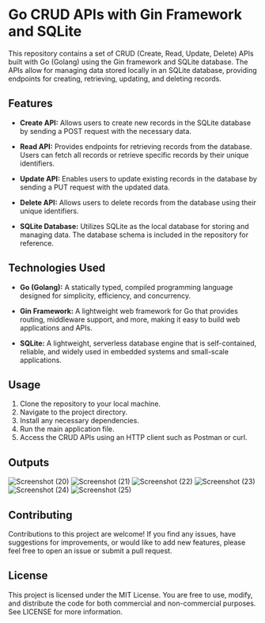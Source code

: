 # Go CRUD APIs with Gin Framework and SQLite

This repository contains a set of CRUD (Create, Read, Update, Delete) APIs built with Go (Golang) using the Gin framework and SQLite database. The APIs allow for managing data stored locally in an SQLite database, providing endpoints for creating, retrieving, updating, and deleting records.

## Features

-   **Create API:** Allows users to create new records in the SQLite database by sending a POST request with the necessary data.
    
-   **Read API:** Provides endpoints for retrieving records from the database. Users can fetch all records or retrieve specific records by their unique identifiers.
    
-   **Update API:** Enables users to update existing records in the database by sending a PUT request with the updated data.
    
-   **Delete API:** Allows users to delete records from the database using their unique identifiers.
    
-   **SQLite Database:** Utilizes SQLite as the local database for storing and managing data. The database schema is included in the repository for reference.
    

## Technologies Used

-   **Go (Golang):** A statically typed, compiled programming language designed for simplicity, efficiency, and concurrency.
    
-   **Gin Framework:** A lightweight web framework for Go that provides routing, middleware support, and more, making it easy to build web applications and APIs.
    
-   **SQLite:** A lightweight, serverless database engine that is self-contained, reliable, and widely used in embedded systems and small-scale applications.
    

## Usage

1.  Clone the repository to your local machine.
2.  Navigate to the project directory.
3.  Install any necessary dependencies.
4.  Run the main application file.
5.  Access the CRUD APIs using an HTTP client such as Postman or curl.


## Outputs
![Screenshot (20)](https://github.com/logan-git-art/Golang-API-Task/assets/84459081/7721db31-70ce-4cf3-ab26-01356a2f8596)
![Screenshot (21)](https://github.com/logan-git-art/Golang-API-Task/assets/84459081/d0fa54f2-1a36-4ba4-90b1-7297b290548f)
![Screenshot (22)](https://github.com/logan-git-art/Golang-API-Task/assets/84459081/5fd179be-b037-4b79-9d35-16a1bfa305bf)
![Screenshot (23)](https://github.com/logan-git-art/Golang-API-Task/assets/84459081/ed9a0573-c38f-4127-8ddd-c50903a5b245)
![Screenshot (24)](https://github.com/logan-git-art/Golang-API-Task/assets/84459081/a8cf0754-987d-425e-969c-f48ebf9be5b8)
![Screenshot (25)](https://github.com/logan-git-art/Golang-API-Task/assets/84459081/d2e4c70f-bb3d-4dc7-a129-157db8f42c28)


## Contributing

Contributions to this project are welcome! If you find any issues, have suggestions for improvements, or would like to add new features, please feel free to open an issue or submit a pull request.

## License

This project is licensed under the MIT License. You are free to use, modify, and distribute the code for both commercial and non-commercial purposes. See LICENSE for more information.




